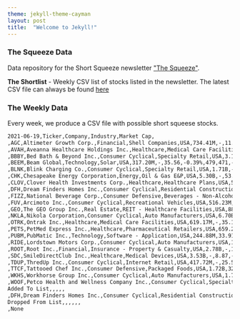 ```yaml
---
theme: jekyll-theme-cayman
layout: post
title:  "Welcome to Jekyll!"
---
```


### The Squeeze Data

Data repository for the Short Squeeze newsletter ["The Squeeze"](https://squeeze.substack.com).

**The Shortlist** - Weekly CSV list of stocks listed in the newsletter. The latest CSV file can always be found [here](https://raw.githubusercontent.com/gregorycoleman/thesqueeze-data/master/shortlist/latest.csv)



### The Weekly Data

Every week, we produce a CSV file with possible short squeese stocks.
```markdown
2021-06-19,Ticker,Company,Industry,Market Cap,
,AGC,Altimeter Growth Corp.,Financial,Shell Companies,USA,734.41M,-,11.76,0.09%,288,344,-
,AVAH,Aveanna Healthcare Holdings Inc.,Healthcare,Medical Care Facilities,USA,2.33B,-,12.55,-0.87%,2,684,181,-
,BBBY,Bed Bath & Beyond Inc.,Consumer Cyclical,Specialty Retail,USA,3.13B,-,27.38,-6.71%,8,814,635,-
,BEEM,Beam Global,Technology,Solar,USA,317.20M,-,35.56,-0.39%,479,471,-
,BLNK,Blink Charging Co.,Consumer Cyclical,Specialty Retail,USA,1.71B,-,39.28,-3.77%,2,550,920,-
,CHK,Chesapeake Energy Corporation,Energy,Oil & Gas E&P,USA,5.30B,-,53.11,-1.21%,3,152,270,-
,CLOV,Clover Health Investments Corp.,Healthcare,Healthcare Plans,USA,5.13B,-,12.04,-4.14%,33,831,469,-
,DFH,Dream Finders Homes Inc.,Consumer Cyclical,Residential Construction,USA,2.29B,-,24.44,-1.17%,296,545,Added
,FIZZ,National Beverage Corp.,Consumer Defensive,Beverages - Non-Alcoholic,USA,4.43B,25.09,45.76,-3.70%,368,069,-
,FUV,Arcimoto Inc.,Consumer Cyclical,Recreational Vehicles,USA,516.23M,-,14.72,2.01%,1,388,028,-
,GEO,The GEO Group Inc.,Real Estate,REIT - Healthcare Facilities,USA,881.18M,6.61,7.62,5.83%,9,677,140,-
,NKLA,Nikola Corporation,Consumer Cyclical,Auto Manufacturers,USA,6.70B,-,16.51,-2.94%,8,264,604,-
,OTRK,Ontrak Inc.,Healthcare,Medical Care Facilities,USA,619.17M,-,35.16,0.74%,480,035,-
,PETS,PetMed Express Inc.,Healthcare,Pharmaceutical Retailers,USA,659.26M,21.29,32.38,-0.43%,441,357,-
,PUBM,PubMatic Inc.,Technology,Software - Application,USA,244.88M,33.91,33.71,-2.32%,1,204,030,-
,RIDE,Lordstown Motors Corp.,Consumer Cyclical,Auto Manufacturers,USA,1.82B,-,10.65,3.30%,9,169,212,-
,ROOT,Root Inc.,Financial,Insurance - Property & Casualty,USA,2.78B,-,10.71,-2.46%,4,103,091,-
,SDC,SmileDirectClub Inc.,Healthcare,Medical Devices,USA,3.53B,-,8.87,-2.53%,3,602,600,-
,TDUP,ThredUp Inc.,Consumer Cyclical,Internet Retail,USA,417.72M,-,25.58,-7.99%,1,120,499,-
,TTCF,Tattooed Chef Inc.,Consumer Defensive,Packaged Foods,USA,1.72B,32.85,20.50,-2.19%,1,540,579,-
,WKHS,Workhorse Group Inc.,Consumer Cyclical,Auto Manufacturers,USA,1.78B,-,14.87,2.91%,22,992,965,-
,WOOF,Petco Health and Wellness Company Inc.,Consumer Cyclical,Specialty Retail,USA,5.23B,-,22.27,-3.51%,5,714,639,-
Added To List,,,,,
,DFH,Dream Finders Homes Inc.,Consumer Cyclical,Residential Construction,USA,2.29B,-,24.44,-1.17%,296,545,Added
Dropped From List,,,,,,
,None
```


